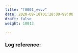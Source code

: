 ```yaml
---
title: "f0001_vvvv"
date: 2020-09-18T01:28:00+99:00
draft: false
weight: 10013

---
```


### Log reference: <no value>

```
